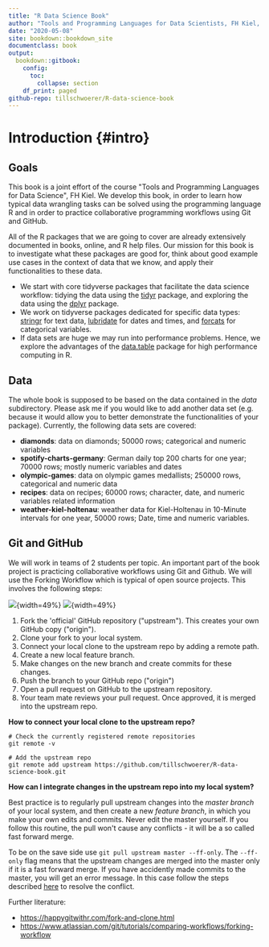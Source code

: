 ```yaml
---
title: "R Data Science Book"
author: "Tools and Programming Languages for Data Scientists, FH Kiel, Summer Term 2020"
date: "2020-05-08"
site: bookdown::bookdown_site
documentclass: book
output:
  bookdown::gitbook:
    config:
      toc: 
        collapse: section
    df_print: paged  
github-repo: tillschwoerer/R-data-science-book
---
```


# Introduction {#intro} 

## Goals

This book is a joint effort of the course "Tools and Programming Languages for Data Science", FH Kiel. We develop this book, in order to learn how typical data wrangling tasks can be solved using the programming language R and in order to practice collaborative programming workflows using Git and GitHub. 

All of the R packages that we are going to cover are already extensively documented in books, online, and R help files. Our mission for this book is to investigate what these packages are good for, think about good example use cases in the context of data that we know, and apply their functionalities to these data.

- We start with core tidyverse packages that facilitate the data science workflow: tidying the data using the [tidyr](#tidyr) package, and exploring the data using the [dplyr](#dplyr) package.
- We work on tidyverse packages dedicated for specific data types: [stringr](#stringr) for text data, [lubridate](#lubridate) for dates and times, and [forcats](#forcats) for categorical variables.
- If data sets are huge we may run into performance problems. Hence, we explore the advantages of the [data.table](#data.table) package for high performance computing in R.

## Data
The whole book is supposed to be based on the data contained in the _data_ subdirectory. Please ask me if you would like to add another data set (e.g. because it would allow you to better demonstrate the functionalities of your package). Currently, the following data sets are covered:

- **diamonds**: data on diamonds; 50000 rows; categorical and numeric variables
- **spotify-charts-germany**: German daily top 200 charts for one year; 70000 rows; mostly numeric variables and dates 
- **olympic-games**: data on olympic games medallists; 250000 rows, categorical and numeric data
- **recipes**: data on recipes; 60000 rows; character, date, and numeric variables related information
- **weather-kiel-holtenau**: weather data for Kiel-Holtenau in 10-Minute intervals for one year, 50000 rows; Date, time and numeric variables.


## Git and GitHub
We will work in teams of 2 students per topic. An important part of the book project is practicing collaborative workflows using Git and Github. We will use the Forking Workflow which is typical of open source projects. This involves the following steps:


![](img/fork-and-clone.png){width=49%} ![](img/pull-upstream.png){width=49%}



1. Fork the 'official' GitHub repository ("upstream"). This creates your own GitHub copy ("origin").
2. Clone your fork to your local system.
3. Connect your local clone to the upstream repo by adding a remote path.
4. Create a new local feature branch.
5. Make changes on the new branch and create commits for these changes.
6. Push the branch to your GitHub repo ("origin")
8. Open a pull request on GitHub to the upstream repository.
9. Your team mate reviews your pull request. Once approved, it is merged into the upstream repo.

**How to connect your local clone to the upstream repo?**

```git
# Check the currently registered remote repositories
git remote -v    

# Add the upstream repo
git remote add upstream https://github.com/tillschwoerer/R-data-science-book.git 
```

**How can I integrate changes in the upstream repo into my local system?**

Best practice is to regularly pull upstream changes into the _master branch_ of your local system, and then create a new _feature branch_, in which you make your own edits and commits. Never edit the master yourself. If you follow this routine, the pull won't cause any conflicts - it will be a so called fast forward merge.

To be on the save side use `git pull upstream master --ff-only`. The `--ff-only` flag means that the upstream changes are merged into the master only if it is a fast forward merge. If you have accidently made commits to the master, you will get an error message. In this case follow the steps described [here](https://happygitwithr.com/upstream-changes.html#touched-master) to resolve the conflict.

Further literature:

- https://happygitwithr.com/fork-and-clone.html
- https://www.atlassian.com/git/tutorials/comparing-workflows/forking-workflow

